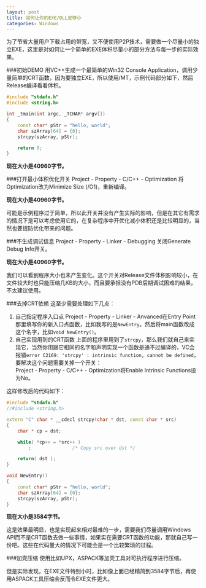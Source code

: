 ```yaml
---
layout: post
title: 如何让你的EXE/DLL足够小
categories: Windows
---
```


为了节省大量用户下载占用的带宽，又不便使用P2P技术，需要做一个尽量小的独立EXE，这里是对如何让一个简单的EXE体积尽量小的部分方法与每一步的实际效果。

###初始DEMO
用VC++生成一个最简单的Win32 Console Application，调用少量简单的CRT函数，因为要独立EXE，所以使用/MT，示例代码部分如下，然后Release编译看看体积。

```c++
#include "stdafx.h"
#include <string.h>

int _tmain(int argc, _TCHAR* argv[])
{
	const char* pStr = "hello, world";
	char szArray[64] = {0};
	strcpy(szArray, pStr);

	return 0;
}
```

**现在大小是40960字节。**

###打开最小体积优化开关
Project - Property - C/C++ - Optimization 将 Optimization改为Minimize Size (/O1)，重新编译。

**现在大小是40960字节。**

可能是示例程序过于简单，所以此开关并没有产生实际的影响，但是在其它有需求的情况下是可以考虑使用它的，在复杂程序中开优化减小体积还是比较明显的，当然也要提防优化带来的问题。

###不生成调试信息
Project - Property - Linker - Debugging 关闭Generate Debug Info开关。

**现在大小是40960字节。**

我们可以看到程序大小也未产生变化。这个开关对Release文件体积影响较小，在文件较大时也只能压缩几KB的大小，而且要承担没有PDB后期调试困难的结果，不太建议使用。

###去掉CRT依赖
这至少需要处理如下几点：

1. 自己指定程序入口点
Project - Property - Linker - Anvanced在Entry Point那里填写你的新入口点函数，比如我写的是`NewEntry`，然后将main函数改成这个名字，比如`void NewEntry()`。
2. 自己实现用到的CRT函数
上面的程序里用到了`strcpy`，那么我们就自己来实现它，当然你用跟它相同的名字和声明实现一个函数是通不过编译的，VC会报错`error C2169: 'strcpy' : intrinsic function, cannot be defined`，要解决这个问题需要关掉一个开关：  
Project - Property - C/C++ - Optimization将Enable Intrinsic Functions设为No。

这样修改后的代码如下：

```c++
#include "stdafx.h"
//#include <string.h>

extern "C" char * __cdecl strcpy(char * dst, const char * src)
{
	char * cp = dst;

	while( *cp++ = *src++ )
		;               /* Copy src over dst */

	return( dst );
}

void NewEntry()
{
	const char* pStr = "hello, world";
	char szArray[64] = {0};
	strcpy(szArray, pStr);
}
```

**现在大小是3584字节。**

这是效果最明显，也是实现起来相对最难的一步，需要我们尽量调用Windows API而不是CRT函数去做一些事情，如果实在需要CRT函数的功能，那就自己写一份吧。这些在代码量大的情况下可能会是一个比较繁琐的过程。

###加壳压缩
使用比如UPX，ASPACK等加壳工具对可执行程序进行压缩。

但是实际发现，在EXE文件特别小时，比如像上面已经精简到3584字节后，再使用ASPACK工具压缩会反而令EXE文件更大。
